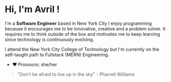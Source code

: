 

# Hi, I'm Avril !

I'm a **Software Engineer** based in New York City I enjoy programming because 
it encourages me to be innovative, creative and a problem solver. It requires 
me to think outside of the box and motivates me to keep learning since technology
is continuously evolving. 

I attend the New York City College of Technology but I'm currently on the 
self-taught path to Fullstack (MERN) Engineering.


- :heart: Pronouns: she/her

> "Don't be afraid to live up in the sky" - Pharrell Williams
